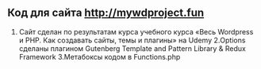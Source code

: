 ## Код для сайта <http://mywdproject.fun>
1. Сайт сделан по результатам курса учебного курса «Весь Wordpress и PHP. Как создавать сайты, темы и плагины» на Udemy
2.Оptions сделаны плагином  Gutenberg Template and Pattern Library & Redux Framework 
3.Метабоксы кодом в Functions.php
